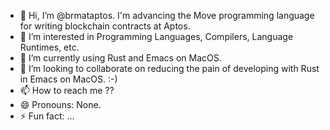 - 👋 Hi, I’m @brmataptos.  I'm advancing the Move programming language for writing blockchain contracts at Aptos.
- 👀 I’m interested in Programming Languages, Compilers, Language Runtimes, etc.
- 🌱 I’m currently using Rust and Emacs on MacOS.
- 💞️ I’m looking to collaborate on reducing the pain of developing with Rust in Emacs on MacOS. :-)
- 📫 How to reach me ??
- 😄 Pronouns: None.
- ⚡ Fun fact: ...
<!---
brmataptos/brmataptos is a ✨ special ✨ repository because its `README.md` (this file) appears on your GitHub profile.
You can click the Preview link to take a look at your changes.
--->

